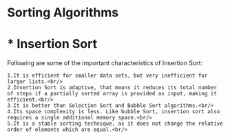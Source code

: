 # Sorting Algorithms

# * Insertion Sort

Following are some of the important characteristics of Insertion Sort:<br/>

    1.It is efficient for smaller data sets, but very inefficient for larger lists.<br/>
    2.Insertion Sort is adaptive, that means it reduces its total number of steps if a partially sorted array is provided as input, making it efficient.<br/>
    3.It is better than Selection Sort and Bubble Sort algorithms.<br/>
    4.Its space complexity is less. Like bubble Sort, insertion sort also requires a single additional memory space.<br/>
    5.It is a stable sorting technique, as it does not change the relative order of elements which are equal.<br/>
